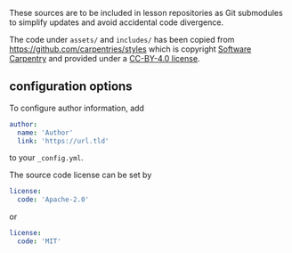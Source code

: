 These sources are to be included in lesson repositories as Git submodules
to simplify updates and avoid accidental code divergence.

The code under `assets/` and `includes/` has been copied from
https://github.com/carpentries/styles which is copyright
[Software Carpentry](https://software-carpentry.org)
and provided under a [CC-BY-4.0 license](https://github.com/carpentries/styles/blob/gh-pages/LICENSE.md).


## configuration options

To configure author information, add
```yaml
author:
  name: 'Author'
  link: 'https://url.tld'
```
to your `_config.yml`.

The source code license can be set by
```yaml
license:
  code: 'Apache-2.0'
```
or
```yaml
license:
  code: 'MIT'
```

